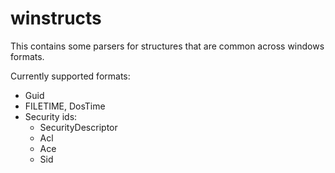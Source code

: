 # winstructs
This contains some parsers for structures that are common across windows formats.

Currently supported formats:

- Guid
- FILETIME, DosTime
- Security ids:
    - SecurityDescriptor
    - Acl
    - Ace
    - Sid
